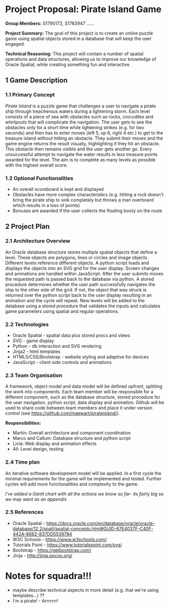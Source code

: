 # Project Proposal: Pirate Island Game

**Group Members:** S1790173, S1783947 ......

**Project Summary:** The goal of this project is to create an online puzzle game using spatial objects stored in a database that will keep the user engaged.

**Technical Reasoning:** This project will contain a number of spatial operations and data structures, allowing us to improve our knowledge of Oracle Spatial, while creating something fun and interactive.

## 1 Game Description

### 1.1 Primary Concept
*Pirate Island* is a puzzle game that challenges a user to navigate a pirate ship through treacherous waters during a lightening storm. Each level consists of a piece of sea with obstacles such as rocks, crocodiles and whirlpools that will complicate the navigation. The user gets to see the obstacles only for a short time while lightening strikes (e.g. for two seconds) and then has to enter moves (left 5, up 6, right 4 etc.) to get to the treasure island without hitting an obstacle. They submit their moves and the game engine returns the result visually, highlighting if they hit an obstacle. This obstacle then remains visible and the user gets another go. Every unsuccessful attempt to navigate the water results in less treasure points awarded for the level. The aim is to complete as many levels as possible with the highest overall score.


### 1.2 Optional Functionalities
* An overall scoreboard is kept and displayed
* Obstacles have more complex characteristics (e.g. hitting a rock doesn't bring the pirate ship to sink completely but throws a man overboard which results in a loss of points)
* Bonuses are awarded if the user collects the floating booty on the route


## 2 Project Plan


### 2.1 Architecture Overview
An Oracle database structure stores multiple spatial objects that define a level. These objects are polygons, lines or circles and image objects. Different levels reference different objects. A python script loads and displays the objects into an SVG grid for the user display. Screen changes and animations are handled within JavaScript. After the user submits moves the requested path is passed back to the database via python. A stored procedure determines whether the user path successfully navigates the ship to the other side of the grid. If not, the object that was struck is returned over the python script back to the user display resulting in an animation and the cycle will repeat. New levels will be added to the database using a stored procedure that validates the inputs and calculates game parameters using spatial and regular operations.

### 2.2 Technologies
* Oracle Spatial - spatial data plus stored procs and views
* SVG - game display
* Python - db interaction and SVG rendering
* Jinja2 - html templates
* HTML5/CSS/Bootstrap - website styling and adaptive for devices
* JavaScript - client side controls and animations

### 2.3 Team Organisation
A framework, object model and data model will be defined upfront, splitting the work into components. Each team member will be responsible for a different component, such as the database structure, stored procedure for the user navigation, python script, data display and animation. Github will be used to share code between team members and place it under version control (see <https://github.com/maewart/pirateisland/>).

**Responsibilities:**

* Martin: Overall architecture and component coordination
* Marco and Callum: Database structure and python script
* Livia: Web display and animation effects
* All: Level design, testing

### 2.4 Time plan

An iterative software development model will be applied. In a first cycle the minimal requirements for the game will be implemented and tested. Further cycles will add more functionalities and complexity to the game.

*I've added a Gantt chart with all the actions we know so far- its fairly big so we may want as an appendix*

### 2.5 References
* Oracle Spatial - https://docs.oracle.com/en/database/oracle/oracle-database/12.2/spatl/spatial-concepts.html#GUID-67E4037F-C40F-442A-8662-837DD5539784
* W3C Schools - https://www.w3schools.com/
* Tutorials Point - https://www.tutorialspoint.com/svg/
* Bootstrap - https://getbootstrap.com/
* Jinja - http://jinja.pocoo.org/


# Notes for squadra!!!
* maybe describe technical aspects in more detail (e.g. that we're using templates...) ??
* I'm a pirate! - Arrrrrrr!
